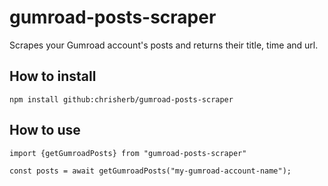 # gumroad-posts-scraper

Scrapes your Gumroad account's posts and returns their title, time and url.

## How to install

```
npm install github:chrisherb/gumroad-posts-scraper
```

## How to use

```
import {getGumroadPosts} from "gumroad-posts-scraper"

const posts = await getGumroadPosts("my-gumroad-account-name");
```
